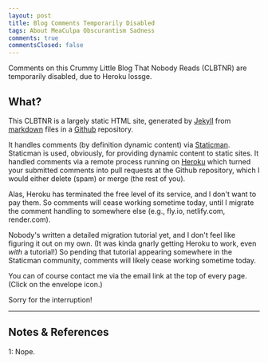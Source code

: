 ```yaml
---
layout: post
title: Blog Comments Temporarily Disabled
tags: About MeaCulpa Obscurantism Sadness
comments: true
commentsClosed: false
---
```


Comments on this Crummy Little Blog That Nobody Reads (CLBTNR) are temporarily disabled, due to
Heroku lossge.  


## What?  

This CLBTNR is a largely static HTML site, generated by [Jekyll](https://jekyllrb.com/)
from [markdown](https://github.github.com/gfm/) files in a [Github](https://github.com/)
repository.  

It handles comments (by definition dynamic content) via
[Staticman](https://staticman.net/).  Staticman is used, obviously, for providing dynamic
content to static sites.  It handled comments via a remote process running on
[Heroku](https://heroku.com/) which turned your submitted comments into pull requests
at the Github repository, which I would either delete (spam) or merge (the rest of you).  

Alas, Heroku has terminated the free level of its service, and I don't want to pay them.
So comments will cease working sometime today, until I migrate the comment handling to
somewhere else (e.g., fly.io, netlify.com, render.com).  

Nobody's written a detailed migration tutorial yet, and I don't feel like figuring it out
on my own.  (It was kinda gnarly getting Heroku to work, even _with_ a tutorial!)  So
pending that tutorial appearing somewhere in the Staticman community, comments will likely
cease working sometime today.  

You can of course contact me via the email link at the top of every page. (Click on the
envelope icon.)  

Sorry for the interruption!  

---

## Notes &amp; References  

<!--
<sup id="fn1a">[[1]](#fn1)</sup>

<a id="fn1">1</a>: ***, ["***"](***), *** [↩](#fn1a)  

<a href="{{ site.baseurl }}/images/***"> 
  <img src="{{ site.baseurl }}/images/***" width="400" height="***" alt="***" title="***" style="float: right; margin: 3px 3px 3px 3px; border: 1px solid #000000;">
</a>

<a href="***">
  <img src="{{ site.baseurl }}/images/***" width="550" height="***" alt="***" title="***" style="margin: 3px 3px 3px 3px; border: 1px solid #000000;">
</a>

<iframe width="400" height="224" src="***" allow="accelerometer; encrypted-media; gyroscope; picture-in-picture" allowfullscreen style="float: right; margin: 3px 3px 3px 3px; border: 1px solid #000000;"></iframe>
-->

<a id="fn1">1</a>: Nope.  
